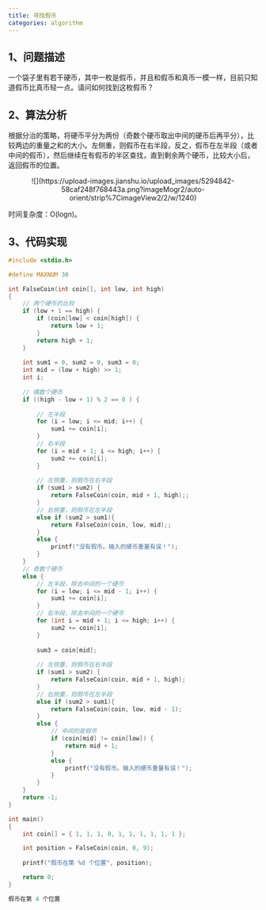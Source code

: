 ```yaml
---
title: 寻找假币
categories: algorithm
---
```


## 1、问题描述

一个袋子里有若干硬币，其中一枚是假币，并且和假币和真币一模一样，目前只知道假币比真币轻一点。请问如何找到这枚假币？

## 2、算法分析

根据分治的策略，将硬币平分为两份（奇数个硬币取出中间的硬币后再平分），比较两边的重量之和的大小。左侧重，则假币在右半段，反之，假币在左半段（或者中间的假币），然后继续在有假币的半区查找，直到剩余两个硬币，比较大小后，返回假币的位置。

<center>
![](https://upload-images.jianshu.io/upload_images/5294842-58caf248f768443a.png?imageMogr2/auto-orient/strip%7CimageView2/2/w/1240)
</center>

时间复杂度：O(logn)。

## 3、代码实现

```c
#include <stdio.h>

#define MAXNUM 30

int FalseCoin(int coin[], int low, int high)
{
    // 两个硬币的比较
    if (low + 1 == high) {
        if (coin[low] < coin[high]) {
            return low + 1;
        }
        return high + 1;
    }
    
    int sum1 = 0, sum2 = 0, sum3 = 0;
    int mid = (low + high) >> 1;
    int i;
    
    // 偶数个硬币
    if ((high - low + 1) % 2 == 0 ) {
        
        // 左半段
        for (i = low; i <= mid; i++) {
            sum1 += coin[i];
        }
        // 右半段
        for (i = mid + 1; i <= high; i++) {
            sum2 += coin[i];
        }
        
        // 左侧重，则假币在右半段
        if (sum1 > sum2) {
            return FalseCoin(coin, mid + 1, high);;
        }
        // 右侧重，则假币在左半段
        else if (sum2 > sum1){
            return FalseCoin(coin, low, mid);;
        }
        else {
            printf("没有假币。输入的硬币重量有误！");
        }
    }
    // 奇数个硬币
    else {
        // 左半段，除去中间的一个硬币
        for (i = low; i <= mid - 1; i++) {
            sum1 += coin[i];
        }
        // 右半段，除去中间的一个硬币
        for (int i = mid + 1; i <= high; i++) {
            sum2 += coin[i];
        }
        
        sum3 = coin[mid];
        
        // 左侧重，则假币在右半段
        if (sum1 > sum2) {
            return FalseCoin(coin, mid + 1, high);
        }
        // 右侧重，则假币在左半段
        else if (sum2 > sum1){
            return FalseCoin(coin, low, mid - 1);
        }
        else {
            // 中间的是假币
            if (coin[mid] != coin[low]) {
                return mid + 1;
            }
            else {
                printf("没有假币。输入的硬币重量有误！");
            }
        }
    }
    return -1;
}

int main()
{
    int coin[] = { 1, 1, 1, 0, 1, 1, 1, 1, 1, 1 };

    int position = FalseCoin(coin, 0, 9);
    
    printf("假币在第 %d 个位置", position);

    return 0;
}

假币在第 4 个位置
```
